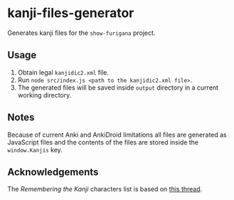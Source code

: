 # kanji-files-generator
Generates kanji files for the `show-furigana` project.

## Usage
1. Obtain legal `kanjidic2.xml` file.
2. Run `node src/index.js <path to the kanjidic2.xml file>`.
3. The generated files will be saved inside `output` directory in a current
    working directory.

## Notes
Because of current Anki and AnkiDroid limitations all files are generated as
JavaScript files and the contents of the files are stored inside the
`window.Kanjis` key.

## Acknowledgements
The *Remembering the Kanji* characters list is based on [this thread](https://www.reddit.com/r/LearnJapanese/comments/1a126a/all_2200_kanji_from_heisigs_remembering_the_kanji/).

